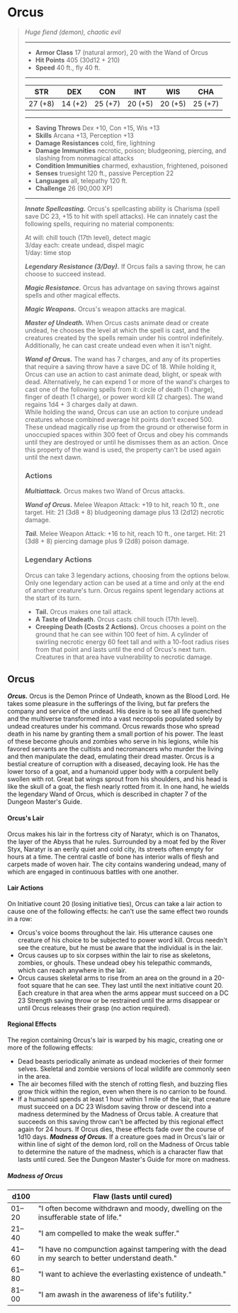 # Orcus
>*Huge fiend (demon), chaotic evil*
>___
>- **Armor Class** 17 (natural armor), 20 with the Wand of Orcus
>- **Hit Points** 405 (30d12 + 210)
>- **Speed** 40 ft., fly 40 ft.
>___
>|STR|DEX|CON|INT|WIS|CHA|
>|:---:|:---:|:---:|:---:|:---:|:---:|
>|27 (+8)|14 (+2)|25 (+7)|20 (+5)|20 (+5)|25 (+7)|
>___
>- **Saving Throws** Dex +10, Con +15, Wis +13
>- **Skills** Arcana +13, Perception +13
>- **Damage Resistances** cold, fire, lightning
>- **Damage Immunities** necrotic, poison; bludgeoning, piercing, and slashing from nonmagical attacks
>- **Condition Immunities** charmed, exhaustion, frightened, poisoned
>- **Senses** truesight 120 ft., passive Perception 22
>- **Languages** all, telepathy 120 ft.
>- **Challenge** 26 (90,000 XP)
>___
>***Innate Spellcasting.*** Orcus's spellcasting ability is Charisma (spell save DC 23, +15 to hit with spell attacks). He can innately cast the following spells, requiring no material components:  
>
>At will: chill touch (17th level), detect magic  
>3/day each: create undead, dispel magic  
>1/day: time stop  
>
>
>***Legendary Resistance (3/Day).*** If Orcus fails a saving throw, he can choose to succeed instead.  
>
>***Magic Resistance.*** Orcus has advantage on saving throws against spells and other magical effects.  
>
>***Magic Weapons.*** Orcus's weapon attacks are magical.  
>
>***Master of Undeath.*** When Orcus casts animate dead or create undead, he chooses the level at which the spell is cast, and the creatures created by the spells remain under his control indefinitely. Additionally, he can cast create undead even when it isn't night.  
>
>***Wand of Orcus.*** The wand has 7 charges, and any of its properties that require a saving throw have a save DC of 18. While holding it, Orcus can use an action to cast animate dead, blight, or speak with dead. Alternatively, he can expend 1 or more of the wand's charges to cast one of the following spells from it: circle of death (1 charge), finger of death (1 charge), or power word kill (2 charges). The wand regains 1d4 + 3 charges daily at dawn.  
>While holding the wand, Orcus can use an action to conjure undead creatures whose combined average hit points don't exceed 500. These undead magically rise up from the ground or otherwise form in unoccupied spaces within 300 feet of Orcus and obey his commands until they are destroyed or until he dismisses them as an action. Once this property of the wand is used, the property can't be used again until the next dawn.  
>
>### Actions
>***Multiattack.*** Orcus makes two Wand of Orcus attacks.  
>
>***Wand of Orcus.*** Melee Weapon Attack: +19 to hit, reach 10 ft., one target. Hit: 21 (3d8 + 8) bludgeoning damage plus 13 (2d12) necrotic damage.  
>
>***Tail.*** Melee Weapon Attack: +16 to hit, reach 10 ft., one target. Hit: 21 (3d8 + 8) piercing damage plus 9 (2d8) poison damage.  
>
>### Legendary Actions
>Orcus can take 3 legendary actions, choosing from the options below. Only one legendary action can be used at a time and only at the end of another creature's turn. Orcus regains spent legendary actions at the start of its turn.
>
>- **Tail.** Orcus makes one tail attack.
>- **A Taste of Undeath.** Orcus casts chill touch (17th level).
>- **Creeping Death (Costs 2 Actions).** Orcus chooses a point on the ground that he can see within 100 feet of him. A cylinder of swirling necrotic energy 60 feet tall and with a 10-foot radius rises from that point and lasts until the end of Orcus's next turn. Creatures in that area have vulnerability to necrotic damage.
## Orcus
***Orcus.*** Orcus is the Demon Prince of Undeath, known as the Blood Lord. He takes some pleasure in the sufferings of the living, but far prefers the company and service of the undead. His desire is to see all life quenched and the multiverse transformed into a vast necropolis populated solely by undead creatures under his command.
Orcus rewards those who spread death in his name by granting them a small portion of his power. The least of these become ghouls and zombies who serve in his legions, while his favored servants are the cultists and necromancers who murder the living and then manipulate the dead, emulating their dread master.
Orcus is a bestial creature of corruption with a diseased, decaying look. He has the lower torso of a goat, and a humanoid upper body with a corpulent belly swollen with rot. Great bat wings sprout from his shoulders, and his head is like the skull of a goat, the flesh nearly rotted from it. In one hand, he wields the legendary Wand of Orcus, which is described in chapter 7 of the Dungeon Master's Guide.
#### Orcus's Lair
Orcus makes his lair in the fortress city of Naratyr, which is on Thanatos, the layer of the Abyss that he rules. Surrounded by a moat fed by the River Styx, Naratyr is an eerily quiet and cold city, its streets often empty for hours at a time. The central castle of bone has interior walls of flesh and carpets made of woven hair. The city contains wandering undead, many of which are engaged in continuous battles with one another.
#### Lair Actions
On Initiative count 20 (losing initiative ties), Orcus can take a lair action to cause one of the following effects: he can't use the same effect two rounds in a row:
- Orcus's voice booms throughout the lair. His utterance causes one creature of his choice to be subjected to power word kill. Orcus needn't see the creature, but he must be aware that the individual is in the lair.
- Orcus causes up to six corpses within the lair to rise as skeletons, zombies, or ghouls. These undead obey his telepathic commands, which can reach anywhere in the lair.
- Orcus causes skeletal arms to rise from an area on the ground in a 20-foot square that he can see. They last until the next initiative count 20. Each creature in that area when the arms appear must succeed on a DC 23 Strength saving throw or be restrained until the arms disappear or until Orcus releases their grasp (no action required).
#### Regional Effects
The region containing Orcus's lair is warped by his magic, creating one or more of the following effects:
- Dead beasts periodically animate as undead mockeries of their former selves. Skeletal and zombie versions of local wildlife are commonly seen in the area.
- The air becomes filled with the stench of rotting flesh, and buzzing flies grow thick within the region, even when there is no carrion to be found.
- If a humanoid spends at least 1 hour within 1 mile of the lair, that creature must succeed on a DC 23 Wisdom saving throw or descend into a madness determined by the Madness of Orcus table. A creature that succeeds on this saving throw can't be affected by this regional effect again for 24 hours.
If Orcus dies, these effects fade over the course of 1d10 days.
***Madness of Orcus.*** If a creature goes mad in Orcus's lair or within line of sight of the demon lord, roll on the Madness of Orcus table to determine the nature of the madness, which is a character flaw that lasts until cured. See the Dungeon Master's Guide for more on madness.
##### Madness of Orcus
| d100 | Flaw (lasts until cured) |
|---|---|
| 01–20 | "I often become withdrawn and moody, dwelling on the insufferable state of life." |
| 21–40 | "I am compelled to make the weak suffer." |
| 41–60 | "I have no compunction against tampering with the dead in my search to better understand death." |
| 61–80 | "I want to achieve the everlasting existence of undeath." |
| 81–00 | "I am awash in the awareness of life's futility." |